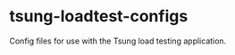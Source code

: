 tsung-loadtest-configs
======================

Config files for use with the Tsung load testing application.

